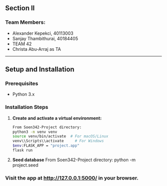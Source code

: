 ## Section II

### Team Members:
- Alexander Kepekci, 40113003
- Sanjay Thambithurai, 40184405
- TEAM 42
- Christa Abu-Arraj as TA

---

## Setup and Installation

### Prerequisites
- Python 3.x

### Installation Steps

1. **Create and activate a virtual environment:**
   ```bash
   From Soen342-Project directory:
   python3 -m venv venv
   source venv/bin/activate  # For macOS/Linux
   venv\\Scripts\\activate     # For Windows
   $env:FLASK_APP = "project.app"
   flask run

2. **Seed database**
   From Soen342-Project directory:
   python -m project.seed
### Visit the app at http://127.0.0.1:5000/ in your browser.

